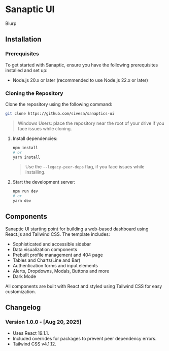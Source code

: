 # Sanaptic UI
Blurp 

## Installation

### Prerequisites

To get started with Sanaptic, ensure you have the following prerequisites installed and set up:

- Node.js 20.x or later (recommended to use Node.js 22.x or later)

### Cloning the Repository

Clone the repository using the following command:

```bash
git clone https://github.com/sivesa/sanaptics-ui
```

> Windows Users: place the repository near the root of your drive if you face issues while cloning.

1. Install dependencies:

   ```bash
   npm install
   # or
   yarn install
   ```

   > Use the `--legacy-peer-deps` flag, if you face issues while installing.

2. Start the development server:
   ```bash
   npm run dev
   # or
   yarn dev
   ```

## Components

Sanaptic UI starting point for building a web-based dashboard using React.js and Tailwind CSS. The
template includes:

- Sophisticated and accessible sidebar
- Data visualization components
- Prebuilt profile management and 404 page
- Tables and Charts(Line and Bar)
- Authentication forms and input elements
- Alerts, Dropdowns, Modals, Buttons and more
- Dark Mode 

All components are built with React and styled using Tailwind CSS for easy customization.

## Changelog

### Version 1.0.0 - [Aug 20, 2025]

- Uses React 19.1.1.
- Included overrides for packages to prevent peer dependency errors.
- Tailwind CSS v4.1.12.